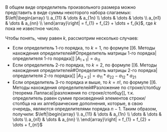 В общем виде определитель произвольного размера можно представить в виде суммы некоторого набора слагаемых:
$\left|\begin{array} \\ a_{11} & \dots & a_{1n} \\ \dots & \dots & \dots \\ a_{n1} & \dots & a_{nn} \\ \end{array}\right| = f_{1} + f_{2} + \dots + f_{k}$, где $k$ пока не известное число.

Чтобы понять, чему равен $k$, рассмотрим несколько случаев:
- Если определитель 1-го порядка, то $k = 1$, по формуле [[6. Методы нахождения определителей#Определитель матрицы 1-го порядка|определителя 1-го порядка]]
  $|A_{1 \times 1}| = a_{11}$
- Если определитель 2-го порядка, то $k=2$, по формуле [[6. Методы нахождения определителей#Определитель матрицы 2-го порядка|определителя 2-го порядка]]
  $|A_{2 \times 2}| = a_{11}*a_{22} - a_{12}*a_{21}$
- Если определитель 3-го порядка и выше, то $k = n!$, по формуле [[6. Методы нахождения определителей#Разложение по строке/столбцу (теорема Лапласа)|разложения по строке/столбцу]], т.к. определитель равен сумме произведений элементов строки/столбца на их алгебраические дополнения, которые, в свою очередь, являются определителями порядка $n-1$.
Таким образом, получили:
$\left|\begin{array} \\ a_{11} & \dots & a_{1n} \\ \dots & \dots & \dots \\ a_{n1} & \dots & a_{nn} \\ \end{array}\right| = f_{1} + f_{2} + \dots + f_{n!}$
